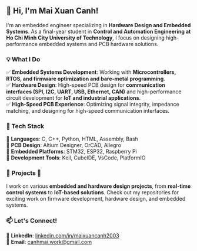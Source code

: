 ## 👋 Hi, I'm **Mai Xuan Canh**!  
I'm an embedded engineer specializing in **Hardware Design and Embedded Systems**. As a final-year student in **Control and Automation Engineering at Ho Chi Minh City University of Technology**, I focus on designing high-performance embedded systems and PCB hardware solutions.

### 💡 What I Do  
✅ **Embedded Systems Development**: Working with **Microcontrollers, RTOS, and firmware optimization and bare-metal programming**.  
✅ **Hardware Design**: High-speed PCB design for **communication interfaces (SPI, I2C, UART, USB, Ethernet, CAN)** and high-performance circuit development for **IoT and industrial applications**.  
✅ **High-Speed PCB Experience**: Optimizing signal integrity, impedance matching, and designing for high-speed communication interfaces.  

### 🔨 Tech Stack  
🔹 **Languages**: C, C++, Python, HTML, Assembly, Bash  
🔹 **PCB Design**: Altium Designer, OrCAD, Allegro  
🔹 **Embedded Platforms**: STM32, ESP32, Raspberry Pi  
🔹 **Development Tools**: Keil, CubeIDE, VsCode, PlatformIO  

### 📌 Projects 🚀  
I work on various **embedded and hardware design projects**, from **real-time control systems** to **IoT-based solutions**. Check out my repositories for exciting work on firmware development, hardware design, and embedded systems.

### 📫 Let's Connect!  
📌 **LinkedIn**: [linkedin.com/in/maixuancanh2003](https://linkedin.com/in/maixuancanh2003)  
📧 **Email**: [canhmai.work@gmail.com](mailto:canhmai.work@gmail.com) 
